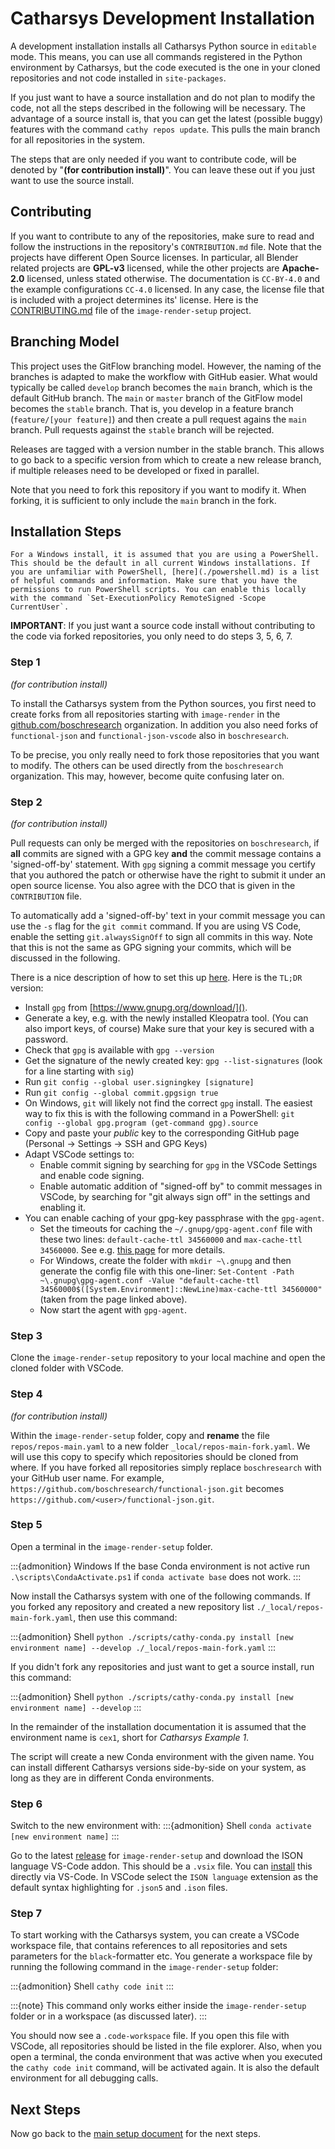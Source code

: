 # Catharsys Development Installation

A development installation installs all Catharsys Python source in `editable` mode. This means, you can use all commands registered in the Python environment by Catharsys, but the code executed is the one in your cloned repositories and not code installed in `site-packages`.

If you just want to have a source installation and do not plan to modify the code, not all the steps described in the following will be necessary. The advantage of a source install is, that you can get the latest (possible buggy) features with the command `cathy repos update`. This pulls the main branch for all repositories in the system. 

The steps that are only needed if you want to contribute code, will be denoted by "**(for contribution install)**". You can leave these out if you just want to use the source install. 

## Contributing

If you want to contribute to any of the repositories, make sure to read and follow the instructions in the repository's `CONTRIBUTION.md` file. Note that the projects have different Open Source licenses. In particular, all Blender related projects are **GPL-v3** licensed, while the other projects are **Apache-2.0** licensed, unless stated otherwise. The documentation is `CC-BY-4.0` and the example configurations `CC-4.0` licensed. In any case, the license file that is included with a project determines its' license. Here is the [CONTRIBUTING.md](CONTRIBUTING.md) file of the `image-render-setup` project.

## Branching Model

This project uses the GitFlow branching model. However, the naming of the branches is adapted to make the workflow with GitHub easier. What would typically be called `develop` branch becomes the `main` branch, which is the default GitHub branch. The `main` or `master` branch of the GitFlow model becomes the `stable` branch. That is, you develop in a feature branch (`feature/[your feature]`) and then create a pull request agains the `main` branch. Pull requests against the `stable` branch will be rejected.

Releases are tagged with a version number in the stable branch. This allows to go back to a specific version from which to create a new release branch, if multiple releases need to be developed or fixed in parallel.

Note that you need to fork this repository if you want to modify it. When forking, it is sufficient to only include the `main` branch in the fork.

## Installation Steps

```{admonition} Windows
For a Windows install, it is assumed that you are using a PowerShell. This should be the default in all current Windows installations. If you are unfamiliar with PowerShell, [here](./powershell.md) is a list of helpful commands and information. Make sure that you have the permissions to run PowerShell scripts. You can enable this locally with the command `Set-ExecutionPolicy RemoteSigned -Scope CurrentUser`.
```

**IMPORTANT**: If you just want a source code install without contributing to the code via forked repositories, you only need to do steps 3, 5, 6, 7.

### Step 1

*(for contribution install)*

To install the Catharsys system from the Python sources, you first need to create forks from all repositories starting with `image-render` in the [github.com/boschresearch](https://github.com/boschresearch) organization. In addition you also need forks of `functional-json` and `functional-json-vscode` also in `boschresearch`.

To be precise, you only really need to fork those repositories that you want to modify. The others can be used directly from the `boschresearch` organization. This may, however, become quite confusing later on.

### Step 2

*(for contribution install)*

Pull requests can only be merged with the repositories on `boschresearch`, if **all** commits are signed with a GPG key **and** the commit message contains a 'signed-off-by' statement. With `gpg` signing a commit message you certify that you authored the patch or otherwise have the right to submit it under an open source license. You also agree with the DCO that is given in the `CONTRIBUTION` file. 

To automatically add a 'signed-off-by' text in your commit message you can use the `-s` flag for the `git commit` command. If you are using VS Code, enable the setting `git.alwaysSignOff` to sign all commits in this way. Note that this is not the same as GPG signing your commits, which will be discussed in the following.

There is a nice description of how to set this up [here](https://dev.to/devmount/signed-git-commits-in-vs-code-36do). Here is the `TL;DR` version:

- Install `gpg` from [https://www.gnupg.org/download/]().
- Generate a key, e.g. with the newly installed Kleopatra tool. (You can also import keys, of course) Make sure that your key is secured with a password. 
- Check that `gpg` is available with `gpg --version`
- Get the signature of the newly created key: `gpg --list-signatures` (look for a line starting with `sig`)
- Run `git config --global user.signingkey [signature]`
- Run `git config --global commit.gpgsign true`
- On Windows, `git` will likely not find the correct `gpg` install. The easiest way to fix this is with the following command in a PowerShell: `git config --global gpg.program (get-command gpg).source`
- Copy and paste your *public* key to the corresponding GitHub page (Personal -> Settings -> SSH and GPG Keys)
- Adapt VSCode settings to:
    - Enable commit signing by searching for `gpg` in the VSCode Settings and enable code signing. 
    - Enable automatic addition of "signed-off by" to commit messages in VSCode, by searching for "git always sign off" in the settings and enabling it.
- You can enable caching of your gpg-key passphrase with the `gpg-agent`. 
    - Set the timeouts for caching the `~/.gnupg/gpg-agent.conf` file with these two lines: `default-cache-ttl 34560000` and `max-cache-ttl 34560000`. See e.g. [this page](https://superuser.com/questions/624343/keep-gnupg-credentials-cached-for-entire-user-session) for more details.
    - For Windows, create the folder with `mkdir ~\.gnupg` and then generate the config file with this one-liner: `Set-Content -Path ~\.gnupg\gpg-agent.conf -Value "default-cache-ttl 34560000$([System.Environment]::NewLine)max-cache-ttl 34560000"` (taken from the page linked above).
    - Now start the agent with `gpg-agent`.

### Step 3

Clone the `image-render-setup` repository to your local machine and open the cloned folder with VSCode. 

### Step 4

*(for contribution install)*

Within the `image-render-setup` folder, copy and **rename** the file `repos/repos-main.yaml` to a new folder `_local/repos-main-fork.yaml`. We will use this copy to specify which repositories should be cloned from where. If you have forked all repositories simply replace `boschresearch` with your GitHub user name. For example, `https://github.com/boschresearch/functional-json.git` becomes `https://github.com/<user>/functional-json.git`.

### Step 5

Open a terminal in the `image-render-setup` folder. 

:::{admonition} Windows
If the base Conda environment is not active run `.\scripts\CondaActivate.ps1` if `conda activate base` does not work.
:::

Now install the Catharsys system with one of the following commands. If you forked any repository and created a new repository list `./_local/repos-main-fork.yaml`, then use this command:

:::{admonition} Shell
`python ./scripts/cathy-conda.py install [new environment name] --develop ./_local/repos-main-fork.yaml`
:::

If you didn't fork any repositories and just want to get a source install, run this command:

:::{admonition} Shell
`python ./scripts/cathy-conda.py install [new environment name] --develop`
:::

In the remainder of the installation documentation it is assumed that the environment name is `cex1`, short for *Catharsys Example 1*.

The script will create a new Conda environment with the given name. You can install different Catharsys versions side-by-side on your system, as long as they are in different Conda environments.

### Step 6

Switch to the new environment with:
:::{admonition} Shell
`conda activate [new environment name]`
:::

Go to the latest [release](https://github.com/boschresearch/image-render-setup/releases) for `image-render-setup` and download the ISON language VS-Code addon. This should be a `.vsix` file. You can [install](https://vscode-docs.readthedocs.io/en/stable/extensions/install-extension/) this directly via VS-Code.
In VSCode select the `ISON language` extension as the default syntax highlighting for `.json5` and `.ison` files.

### Step 7

To start working with the Catharsys system, you can create a VSCode workspace file, that contains references to all repositories and sets parameters for the `black`-formatter etc. You generate a workspace file by running the following command in the `image-render-setup` folder:

:::{admonition} Shell
`cathy code init`
:::

:::{note}
This command only works either inside the `image-render-setup` folder or in a workspace (as discussed later).
:::

You should now see a `.code-workspace` file. If you open this file with VSCode, all repositories should be listed in the file explorer. Also, when you open a terminal, the conda environment that was active when you executed the `cathy code init` command, will be activated again. It is also the default environment for all debugging calls.

## Next Steps

Now go back to the [main setup document](setup.md#catharsys-system) for the next steps.
